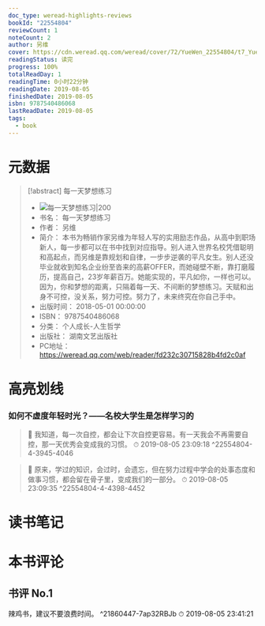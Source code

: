 ```yaml
---
doc_type: weread-highlights-reviews
bookId: "22554804"
reviewCount: 1
noteCount: 2
author: 另维
cover: https://cdn.weread.qq.com/weread/cover/72/YueWen_22554804/t7_YueWen_22554804.jpg
readingStatus: 读完
progress: 100%
totalReadDay: 1
readingTime: 0小时22分钟
readingDate: 2019-08-05
finishedDate: 2019-08-05
isbn: 9787540486068
lastReadDate: 2019-08-05
tags:
  - book
---
```

# 元数据
> [!abstract] 每一天梦想练习
> - ![ 每一天梦想练习|200](https://cdn.weread.qq.com/weread/cover/72/YueWen_22554804/t7_YueWen_22554804.jpg)
> - 书名： 每一天梦想练习
> - 作者： 另维
> - 简介： 本书为畅销作家另维为年轻人写的实用励志作品，从高中到职场新人，每一步都可以在书中找到对应指导。别人进入世界名校凭借聪明和高起点，而另维是靠规划和自律，一步步逆袭的平凡女生。别人还没毕业就收到知名企业纷至沓来的高薪OFFER，而她碰壁不断，靠打磨履历，提高自己，23岁年薪百万。她能实现的，平凡如你，一样也可以。因为，你和梦想的距离，只隔着每一天、不间断的梦想练习。天赋和出身不可控，没关系，努力可控。努力了，未来终究在你自己手中。
> - 出版时间： 2018-05-01 00:00:00
> - ISBN： 9787540486068
> - 分类： 个人成长-人生哲学
> - 出版社： 湖南文艺出版社
> - PC地址：https://weread.qq.com/web/reader/fd232c30715828b4fd2c0af

# 高亮划线

### 如何不虚度年轻时光？——名校大学生是怎样学习的

> 📌 我知道，每一次自控，都会让下次自控更容易。有一天我会不再需要自控，那一天优秀会变成我的习惯。 
> ⏱ 2019-08-05 23:09:18 ^22554804-4-3945-4046

> 📌 原来，学过的知识，会过时，会遗忘，但在努力过程中学会的处事态度和做事习惯，都会留在骨子里，变成我们的一部分。 
> ⏱ 2019-08-05 23:09:35 ^22554804-4-4398-4452

# 读书笔记

# 本书评论

## 书评 No.1 
辣鸡书，建议不要浪费时间。 ^21860447-7ap32RBJb
⏱ 2019-08-05 23:41:21

